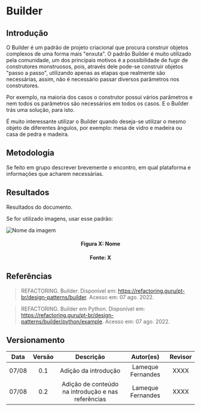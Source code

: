 # Builder

## Introdução

O Builder é um padrão de projeto criacional que procura construir objetos complexos de uma forma mais "enxuta". O padrão Builder é muito utilizado pela comunidade, um dos principais motivos é a possibilidade de fugir de construtores monstruosos, pois, através dele pode-se construir objetos "passo a passo", utilizando apenas as etapas que realmente são necessárias, assim, não é necessário passar diversos parâmetros nos construtores.

Por exemplo, na maioria dos casos o construtor possui vários parâmetros e nem todos os parâmetros são necessários em todos os casos. E o Builder trás uma solução, para isto. 

É muito interessante utilizar o Builder quando deseja-se utilizar o mesmo objeto de diferentes ângulos, por exemplo: mesa de vidro e madeira ou casa de pedra e madeira.


## Metodologia

Se feito em grupo descrever brevemente o encontro, em qual plataforma e informações que acharem necessárias.

## Resultados

Resultados do documento.

Se for utilizado imagens, usar esse padrão:

![Nome da imagem](../assets/img/CaminhoDaImagem.png)
<h4 align = "center">Figura X: Nome</h6>
<h4 align = "center">Fonte: X</h6>

## Referências

> REFACTORING. Builder. Disponível em: https://refactoring.guru/pt-br/design-patterns/builder. Acesso em: 07 ago. 2022.

> REFACTORING. Builder em Python. Disponível em: https://refactoring.guru/pt-br/design-patterns/builder/python/example. Acesso em: 07 ago. 2022.

## Versionamento

| Data  | Versão |                     Descrição                      |  Autor(es)               | Revisor |
| :---: | :----: | :------------------------------------------------: | :----------------------: | :-----: |
| 07/08 |  0.1   | Adição da introdução                               | Lameque Fernandes        |  XXXX   |
| 07/08 |  0.2   | Adição de conteúdo na introdução e nas referências | Lameque Fernandes        |  XXXX   |